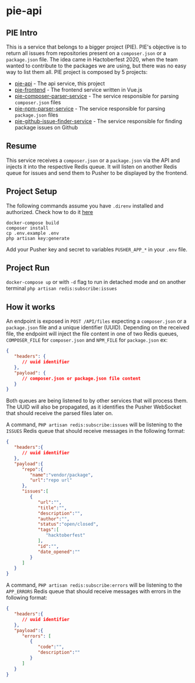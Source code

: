 # pie-api
## PIE Intro
This is a service that belongs to a bigger project (PIE). PIE's objective is to return all issues from repositories present on a `composer.json` or a `package.json` file.
The idea came in Hactoberfest 2020, when the team wanted to contribute to the packages we are using, but there was no easy way to list them all.
PIE project is composed by 5 projects:
* [pie-api](https://github.com/Infraspeak/pie-api) - The api service, this project
* [pie-frontend](https://github.com/Infraspeak/pie-frontend) - The frontend service written in Vue.js
* [pie-composer-parser-service](https://github.com/Infraspeak/pie-composer-parser-service) - The service responsible for parsing `composer.json` files
* [pie-npm-parser-service](https://github.com/Infraspeak/pie-npm-parser-service) - The service responsible for parsing `package.json` files
* [pie-github-issue-finder-service](https://github.com/Infraspeak/pie-github-issue-finder-service) - The service responsible for finding package issues on Github

## Resume
This service receives a `composer.json` or a `package.json` via the API and injects it into the respective Redis queue.
It will listen on another Redis queue for issues and send them to Pusher to be displayed by the frontend.

## Project Setup
The following commands assume you have `.direnv` installed and authorized. Check how to do it [here](https://direnv.net/docs/installation.html)
```
docker-compose build
composer install
cp .env.example .env
php artisan key:generate
```
Add your Pusher key and secret to variables `PUSHER_APP_*` in your `.env` file.

## Project Run
`docker-compose up` or with `-d` flag to run in detached mode
and on another terminal
`php artisan redis:subscribe:issues`

## How it works
An endpoint is exposed in `POST /API/files` expecting a `composer.json` or a `package.json` file and a unique identifier (UUID).
Depending on the received file, the endpoint will inject the file content in one of two Redis queues, `COMPOSER_FILE` for `composer.json` and `NPM_FILE` for `package.json` ex:
```json
{
   "headers": {
      // uuid identifier
   },
   "payload": {
      // composer.json or package.json file content
   }
}
```

Both queues are being listened to by other services that will process them. The UUID will also be propagated, as it identifies the Pusher WebSocket that should receive the parsed files later on.

A command, `PHP artisan redis:subscribe:issues` will be listening to the `ISSUES` Redis queue that should receive messages in the following format:

```json
{
   "headers":{
      // uuid identifier
   },
   "payload":{
      "repo":{
         "name":"vendor/package",
         "url":"repo url"
      },
      "issues":[
         {
            "url":"",
            "title":"",
            "description":"",
            "author":"",
            "status":"open/closed",
            "tags":[
               "hacktoberfest"
            ],
            "id":"",
            "date_opened":""
         }
      ]
   }
}
```

A command, `PHP artisan redis:subscribe:errors` will be listening to the `APP_ERRORS` Redis queue that should receive messages with errors in the following format:

```json
{
   "headers":{
      // uuid identifier
   },
   "payload":{
      "errors": [
         {
            "code":"",
            "description":""
         }
      ]
   }
}
```
